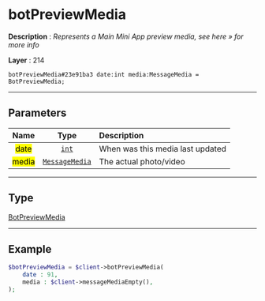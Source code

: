 # botPreviewMedia

**Description** : *Represents a Main Mini App preview media, see here &raquo; for more info*

**Layer** : 214

```tl
botPreviewMedia#23e91ba3 date:int media:MessageMedia = BotPreviewMedia;
```

---

## Parameters

| Name | Type | Description |
| :---: | :---: | :--- |
| <mark>date</mark> | [`int`](type/int) | When was this media last updated |
| <mark>media</mark> | [`MessageMedia`](type/MessageMedia) | The actual photo/video |

---

## Type

[BotPreviewMedia](type/BotPreviewMedia)

---

## Example

```php
$botPreviewMedia = $client->botPreviewMedia(
	date : 91,
	media : $client->messageMediaEmpty(),
);
```
